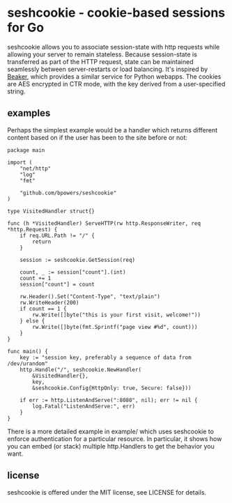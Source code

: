 seshcookie - cookie-based sessions for Go
=========================================

seshcookie allows you to associate session-state with http requests
while allowing your server to remain stateless.  Because session-state
is transferred as part of the HTTP request, state can be maintained
seamlessly between server-restarts or load balancing.  It's inspired
by [Beaker](http://pypi.python.org/pypi/Beaker), which provides a
similar service for Python webapps.  The cookies are AES encrypted in
CTR mode, with the key derived from a user-specified string.

examples
--------

Perhaps the simplest example would be a handler which returns
different content based on if the user has been to the site before or
not:


	package main
	
	import (
		"net/http"
		"log"
		"fmt"

		"github.com/bpowers/seshcookie"
	)
	
	type VisitedHandler struct{}
	
	func (h *VisitedHandler) ServeHTTP(rw http.ResponseWriter, req *http.Request) {
		if req.URL.Path != "/" {
			return
		}
	
		session := seshcookie.GetSession(req)
	
		count, _ := session["count"].(int)
		count += 1
		session["count"] = count
	
		rw.Header().Set("Content-Type", "text/plain")
		rw.WriteHeader(200)
		if count == 1 {
			rw.Write([]byte("this is your first visit, welcome!"))
		} else {
			rw.Write([]byte(fmt.Sprintf("page view #%d", count)))
		}
	}
	
	func main() {
		key := "session key, preferably a sequence of data from /dev/urandom"
		http.Handle("/", seshcookie.NewHandler(
			&VisitedHandler{},
			key,
			&seshcookie.Config{HttpOnly: true, Secure: false}))
	
		if err := http.ListenAndServe(":8080", nil); err != nil {
			log.Fatal("ListenAndServe:", err)
		}
	}


There is a more detailed example in example/ which uses seshcookie to
enforce authentication for a particular resource.  In particular, it
shows how you can embed (or stack) multiple http.Handlers to get the
behavior you want.

license
-------

seshcookie is offered under the MIT license, see LICENSE for details.
